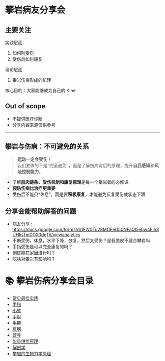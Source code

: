 # 攀岩病友分享会

## 主要关注

实践层面

1. 如何别受伤
2. 受伤后如何康复

理论层面

1. 攀岩伤病形成的机理

核心目的：大家能够成为自己的 Kine

## Out of scope

- 不提供医疗诊断
- 分享内容来源仅供参考

---

## 攀岩与伤病：不可避免的关系

> **运动一定会受伤！**  
> 我们要做的不是“完全避免”，而是了解伤病背后的原理，提升**自我感知**和**风险控制能力**。

- 了解**肌肉链条、受伤机制和康复原理**是每一个攀岩者的必修课
- **预防伤病比治疗更重要**
- 受伤后不能只“休息”，而是要**积极康复**，才能避免反复受伤或状态下滑



## 分享会能帮助解答的问题

- 病友分享 : https://docs.google.com/forms/d/1FW0Tu28MOEeU50NFaQI5e0w4Fih3UHksTmDOX0dgTiI/viewanalytics
- 不断受伤，休息，水平下降，恢复，然后又受伤？是我脆皮不适合攀岩吗
- 手指受伤是可以完全康复的吗？
- 训练能在家里进行吗？
- 吃啥对攀岩有影响吗？

# 📚 攀岩伤病分享会目录
- [常见最佳实践](康复常见最佳实践.md)
- [手指](手指.md)
- [小臂](小臂.md)
- [手肘](手肘.md)
- [手腕](手腕.md)
- [肩膀](肩膀.md)
- [营养](营养.md)
- [能量供给原理](能量共计原理.md)
- [解剖学](解剖学.md)
- [攀岩的生物力学原理](攀岩的生物力学原理.md)
